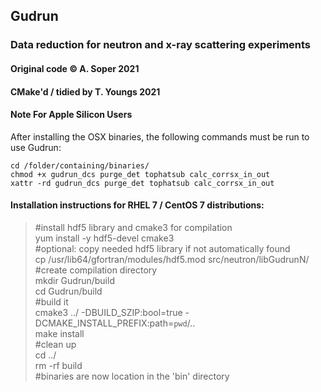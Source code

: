 ## Gudrun
### Data reduction for neutron and x-ray scattering experiments
#### Original code &copy; A. Soper 2021
#### CMake'd / tidied by T. Youngs 2021

#### Note For Apple Silicon Users
After installing the OSX binaries, the following commands must be run to use
Gudrun:

```
cd /folder/containing/binaries/
chmod +x gudrun_dcs purge_det tophatsub calc_corrsx_in_out
xattr -rd gudrun_dcs purge_det tophatsub calc_corrsx_in_out
```

#### Installation instructions for RHEL 7 / CentOS 7 distributions:
>#install hdf5 library and cmake3 for compilation \
yum install -y hdf5-devel cmake3 \
#optional: copy needed hdf5 library if not automatically found \
cp /usr/lib64/gfortran/modules/hdf5.mod src/neutron/libGudrunN/ \
#create compilation directory \
mkdir Gudrun/build \
cd Gudrun/build \
#build it \
cmake3 ../ -DBUILD_SZIP:bool=true -DCMAKE_INSTALL_PREFIX:path=`pwd`/.. \
make install \
#clean up \
cd ../ \
rm -rf build \
#binaries are now location in the 'bin' directory
